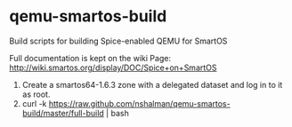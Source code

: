 qemu-smartos-build
==================

Build scripts for building Spice-enabled QEMU for SmartOS

Full documentation is kept on the wiki Page:
http://wiki.smartos.org/display/DOC/Spice+on+SmartOS

1. Create a smartos64-1.6.3 zone with a delegated dataset and log in to it as root.
1. curl -k https://raw.github.com/nshalman/qemu-smartos-build/master/full-build | bash
